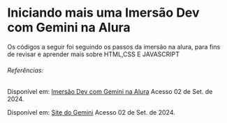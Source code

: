 # Iniciando mais uma Imersão Dev com Gemini na Alura

Os códigos a seguir foi seguindo os passos da imersão na alura, para fins de revisar e aprender mais sobre HTML,CSS E JAVASCRIPT

###### Referências:

Disponível em: [Imersão Dev com Gemini na Alura](https://www.alura.com.br/) Acesso 02 de Set. de 2024.

Disponível em: [Site do Gemini](https://gemini.google.com/app) Acesso 02 de Set. de 2024.